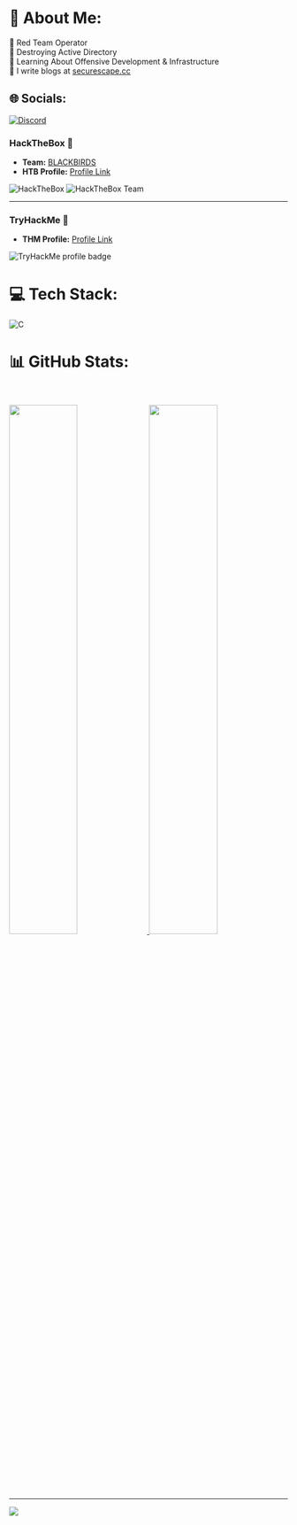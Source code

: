 # 💫 About Me:
🏢 Red Team Operator<br>🔭 Destroying Active Directory<br>🌱 Learning About Offensive Development & Infrastructure<br>📝 I write blogs at [securescape.cc](https://blog.securescape.cc)


## 🌐 Socials:
[![Discord](https://img.shields.io/badge/Discord-%237289DA.svg?logo=discord&logoColor=white)](https://discord.gg/https://discord.gg/crow-academy) 

### HackTheBox 💚 

- **Team:** [BLACKBIRDS](https://www.hackthebox.com/home/teams/profile/5577)
- **HTB Profile:** [Profile Link](https://app.hackthebox.com/profile/414033)

![HackTheBox](http://www.hackthebox.eu/badge/image/414033)
![HackTheBox Team](https://www.hackthebox.com/badge/team/image/5577)

---

### TryHackMe 💙 

- **THM Profile:** [Profile Link](https://tryhackme.com/p/lavender09)

<p><img align="center" src="https://tryhackme-badges.s3.amazonaws.com/lavender09.png" alt="TryHackMe profile badge"></p>

# 💻 Tech Stack:
![C](https://camo.githubusercontent.com/223413d2884349e0f01e6bfcbee34ceb8757b9e18070977722d8c3bcde5b0c78/68747470733a2f2f696d672e736869656c64732e696f2f62616467652f2d46656d626f7920432d3635394244333f7374796c653d666f722d7468652d6261646765266c6f676f3d63266c6f676f436f6c6f723d666666666666)

# 📊 GitHub Stats:
<br/>
<p align="left">
  <a href="/">
  <img width="49.5%" src="https://github-readme-stats.vercel.app/api?username=Lavender-exe&theme=blueberry&show_icons=true" />
    <img width="49.5%" src="https://github-readme-streak-stats.herokuapp.com/?user=Lavender-exe&theme=blueberry&hide_border=true" />
  </a>
</p>
<br>

---
[![](https://visitcount.itsvg.in/api?id=Lavender-exe&icon=7&color=8)](https://visitcount.itsvg.in)
